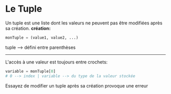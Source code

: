 # Le Tuple

Un tuple est une liste dont les valeurs ne peuvent pas être modifiées après sa création.
**création:**
```python
monTuple = (value1, value2, ...)
```
tuple --> défini entre parenthèses

------------
L'accès à une valeur est toujours entre crochets:
```python
variable = monTuple[0]
# 0 --> index | variable --> du type de la valeur stockée
```
Essayez de modifier un tuple après sa création provoque une erreur